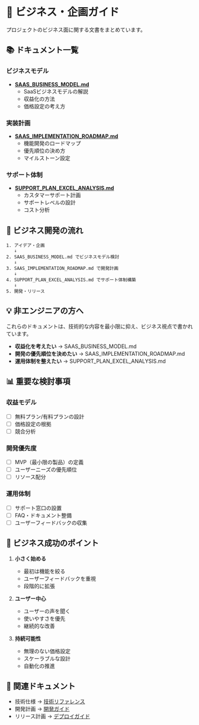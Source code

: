 # 💼 ビジネス・企画ガイド

プロジェクトのビジネス面に関する文書をまとめています。

## 📚 ドキュメント一覧

### ビジネスモデル
- **[SAAS_BUSINESS_MODEL.md](./SAAS_BUSINESS_MODEL.md)**
  - SaaSビジネスモデルの解説
  - 収益化の方法
  - 価格設定の考え方

### 実装計画
- **[SAAS_IMPLEMENTATION_ROADMAP.md](./SAAS_IMPLEMENTATION_ROADMAP.md)**
  - 機能開発のロードマップ
  - 優先順位の決め方
  - マイルストーン設定

### サポート体制
- **[SUPPORT_PLAN_EXCEL_ANALYSIS.md](./SUPPORT_PLAN_EXCEL_ANALYSIS.md)**
  - カスタマーサポート計画
  - サポートレベルの設計
  - コスト分析

## 🎯 ビジネス開発の流れ

```
1. アイデア・企画
   ↓
2. SAAS_BUSINESS_MODEL.md でビジネスモデル検討
   ↓
3. SAAS_IMPLEMENTATION_ROADMAP.md で開発計画
   ↓
4. SUPPORT_PLAN_EXCEL_ANALYSIS.md でサポート体制構築
   ↓
5. 開発・リリース
```

## 💡 非エンジニアの方へ

これらのドキュメントは、技術的な内容を最小限に抑え、ビジネス視点で書かれています。

- **収益化を考えたい** → SAAS_BUSINESS_MODEL.md
- **開発の優先順位を決めたい** → SAAS_IMPLEMENTATION_ROADMAP.md
- **運用体制を整えたい** → SUPPORT_PLAN_EXCEL_ANALYSIS.md

## 📊 重要な検討事項

### 収益モデル
- [ ] 無料プラン/有料プランの設計
- [ ] 価格設定の根拠
- [ ] 競合分析

### 開発優先度
- [ ] MVP（最小限の製品）の定義
- [ ] ユーザーニーズの優先順位
- [ ] リソース配分

### 運用体制
- [ ] サポート窓口の設置
- [ ] FAQ・ドキュメント整備
- [ ] ユーザーフィードバックの収集

## 🚀 ビジネス成功のポイント

1. **小さく始める**
   - 最初は機能を絞る
   - ユーザーフィードバックを重視
   - 段階的に拡張

2. **ユーザー中心**
   - ユーザーの声を聞く
   - 使いやすさを優先
   - 継続的な改善

3. **持続可能性**
   - 無理のない価格設定
   - スケーラブルな設計
   - 自動化の推進

## 🔗 関連ドキュメント

- 技術仕様 → [技術リファレンス](../07-technical-reference/)
- 開発計画 → [開発ガイド](../02-development/)
- リリース計画 → [デプロイガイド](../04-deployment/)